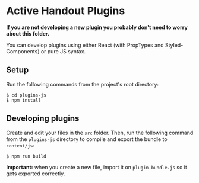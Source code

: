 # Active Handout Plugins

**If you are not developing a new plugin you probably don't need to worry about this folder.**

You can develop plugins using either React (with PropTypes and Styled-Components) or pure JS syntax.

## Setup

Run the following commands from the project's root directory:

    $ cd plugins-js
    $ npm install

## Developing plugins

Create and edit your files in the `src` folder. Then, run the following command from the `plugins-js` directory to compile and export the bundle to `content/js`:

    $ npm run build

**Important:** when you create a new file, import it on `plugin-bundle.js` so it gets exported correctly.
